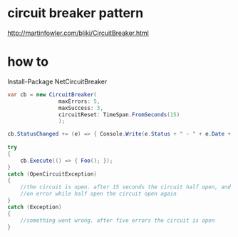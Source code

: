 # circuit breaker pattern
http://martinfowler.com/bliki/CircuitBreaker.html


# how to

Install-Package NetCircuitBreaker

``` c#
var cb = new CircuitBreaker(
                maxErrors: 5, 
                maxSuccess: 3, 
                circuitReset: TimeSpan.FromSeconds(15)
                );

cb.StatusChanged += (e) => { Console.Write(e.Status + " - " + e.Date + " - " + e.Reason); };
				
try
{
    cb.Execute(() => { Foo(); });
}
catch (OpenCircuitException)
{
    //the circuit is open. after 15 seconds the circuit half open, and after three consecutive success, the circuit close
	//on error while half open the circuit open again
}
catch (Exception)
{
    //something went wrong. after five errors the circuit is open
}
```
